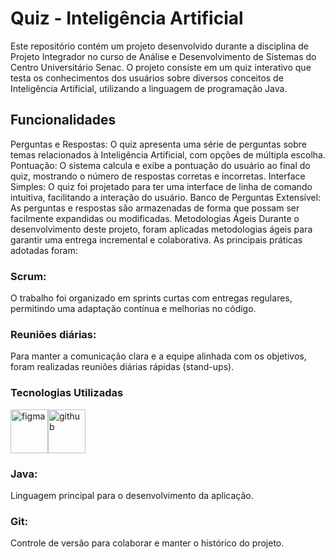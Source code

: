 # Quiz - Inteligência Artificial

Este repositório contém um projeto desenvolvido durante a disciplina de Projeto Integrador no curso de Análise e Desenvolvimento de Sistemas do Centro Universitário Senac. O projeto consiste em um quiz interativo que testa os conhecimentos dos usuários sobre diversos conceitos de Inteligência Artificial, utilizando a linguagem de programação Java.

## Funcionalidades
Perguntas e Respostas: O quiz apresenta uma série de perguntas sobre temas relacionados à Inteligência Artificial, com opções de múltipla escolha.
Pontuação: O sistema calcula e exibe a pontuação do usuário ao final do quiz, mostrando o número de respostas corretas e incorretas.
Interface Simples: O quiz foi projetado para ter uma interface de linha de comando intuitiva, facilitando a interação do usuário.
Banco de Perguntas Extensível: As perguntas e respostas são armazenadas de forma que possam ser facilmente expandidas ou modificadas.
Metodologias Ágeis
Durante o desenvolvimento deste projeto, foram aplicadas metodologias ágeis para garantir uma entrega incremental e colaborativa. As principais práticas adotadas foram:

### Scrum:
O trabalho foi organizado em sprints curtas com entregas regulares, permitindo uma adaptação contínua e melhorias no código.
### Reuniões diárias:
Para manter a comunicação clara e a equipe alinhada com os objetivos, foram realizadas reuniões diárias rápidas (stand-ups).
### Tecnologias Utilizadas

<img align="center" alt="figma" height=70 width=60 src="https://cdn.jsdelivr.net/gh/devicons/devicon@latest/icons/java/java-original.svg" /><img align="center" alt="github" height=70 width=60 src="https://cdn.jsdelivr.net/gh/devicons/devicon@latest/icons/github/github-original.svg" />
                     
### Java:
Linguagem principal para o desenvolvimento da aplicação.
### Git:
Controle de versão para colaborar e manter o histórico do projeto.
